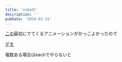 ```yaml
---
title: 'nikeの'
description: ''
pubDate: '2014-03-31'
---
```


<p><a href="http://vimeo.com/81360343">この</a>最初にでてくるアニメーションがかっこよかったので</p>
<p><a href="https://archive.yuheijotaki.com/demo/nike/">デモ</a></p>
<p>複数ある場合はeachでやらないと</p>
